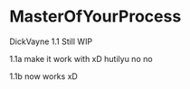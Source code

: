 # MasterOfYourProcess


DickVayne 1.1 Still WIP

 1.1a make it work with xD hutilyu no no 

 1.1b now works xD
